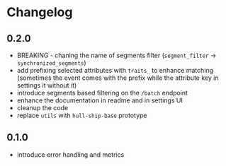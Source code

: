 # Changelog

## 0.2.0
- BREAKING - chaning the name of segments filter (`segment_filter` -> `synchronized_segments`)
- add prefixing selected attributes with `traits_` to enhance matching (sometimes the event comes with the prefix while the attribute key in settings it without it)
- introduce segments based filtering on the `/batch` endpoint
- enhance the documentation in readme and in settings UI
- cleanup the code
- replace `utils` with `hull-ship-base` prototype



## 0.1.0
- introduce error handling and metrics
